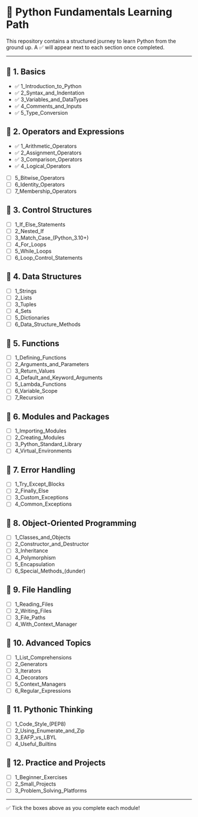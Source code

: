 # 📘 Python Fundamentals Learning Path

This repository contains a structured journey to learn Python from the ground up. A ✅ will appear next to each section once completed.

---

## 📂 1. Basics
- ✅ 1_Introduction_to_Python
- ✅ 2_Syntax_and_Indentation
- ✅ 3_Variables_and_DataTypes
- ✅ 4_Comments_and_Inputs
- ✅ 5_Type_Conversion

## 📂 2. Operators and Expressions
- ✅ 1_Arithmetic_Operators
- ✅ 2_Assignment_Operators
- ✅ 3_Comparison_Operators
- ✅ 4_Logical_Operators
- [ ] 5_Bitwise_Operators
- [ ] 6_Identity_Operators
- [ ] 7_Membership_Operators

## 📂 3. Control Structures
- [ ] 1_If_Else_Statements
- [ ] 2_Nested_If
- [ ] 3_Match_Case_(Python_3.10+)
- [ ] 4_For_Loops
- [ ] 5_While_Loops
- [ ] 6_Loop_Control_Statements  <!-- break, continue, pass -->

## 📂 4. Data Structures
- [ ] 1_Strings
- [ ] 2_Lists
- [ ] 3_Tuples
- [ ] 4_Sets
- [ ] 5_Dictionaries
- [ ] 6_Data_Structure_Methods

## 📂 5. Functions
- [ ] 1_Defining_Functions
- [ ] 2_Arguments_and_Parameters
- [ ] 3_Return_Values
- [ ] 4_Default_and_Keyword_Arguments
- [ ] 5_Lambda_Functions
- [ ] 6_Variable_Scope
- [ ] 7_Recursion

## 📂 6. Modules and Packages
- [ ] 1_Importing_Modules
- [ ] 2_Creating_Modules
- [ ] 3_Python_Standard_Library
- [ ] 4_Virtual_Environments

## 📂 7. Error Handling
- [ ] 1_Try_Except_Blocks
- [ ] 2_Finally_Else
- [ ] 3_Custom_Exceptions
- [ ] 4_Common_Exceptions

## 📂 8. Object-Oriented Programming
- [ ] 1_Classes_and_Objects
- [ ] 2_Constructor_and_Destructor
- [ ] 3_Inheritance
- [ ] 4_Polymorphism
- [ ] 5_Encapsulation
- [ ] 6_Special_Methods_(dunder)

## 📂 9. File Handling
- [ ] 1_Reading_Files
- [ ] 2_Writing_Files
- [ ] 3_File_Paths
- [ ] 4_With_Context_Manager

## 📂 10. Advanced Topics
- [ ] 1_List_Comprehensions
- [ ] 2_Generators
- [ ] 3_Iterators
- [ ] 4_Decorators
- [ ] 5_Context_Managers
- [ ] 6_Regular_Expressions

## 📂 11. Pythonic Thinking
- [ ] 1_Code_Style_(PEP8)
- [ ] 2_Using_Enumerate_and_Zip
- [ ] 3_EAFP_vs_LBYL
- [ ] 4_Useful_Builtins

## 📂 12. Practice and Projects
- [ ] 1_Beginner_Exercises
- [ ] 2_Small_Projects
- [ ] 3_Problem_Solving_Platforms

---

✅ Tick the boxes above as you complete each module!
